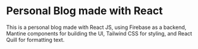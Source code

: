 # Personal Blog made with React

This is a personal blog made with React JS, using Firebase as a backend, Mantine components for building the UI, Tailwind CSS for styling, and React Quill for formatting text.
